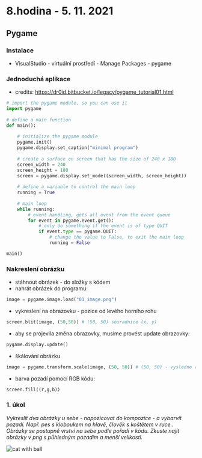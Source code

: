 # 8.hodina - 5. 11. 2021

## Pygame

### Instalace

- VisualStudio - virtuální prostředí - Manage Packages - pygame

### Jednoduchá aplikace
- credits: https://dr0id.bitbucket.io/legacy/pygame_tutorial01.html

```python
# import the pygame module, so you can use it
import pygame
 
# define a main function
def main():
     
    # initialize the pygame module
    pygame.init()
    pygame.display.set_caption("minimal program")
     
    # create a surface on screen that has the size of 240 x 180
    screen_width = 240
    screen_height = 180
    screen = pygame.display.set_mode((screen_width, screen_height))
     
    # define a variable to control the main loop
    running = True
     
    # main loop
    while running:
        # event handling, gets all event from the event queue
        for event in pygame.event.get():
            # only do something if the event is of type QUIT
            if event.type == pygame.QUIT:
                # change the value to False, to exit the main loop
                running = False

main()
```

### Nakreslení obrázku

- stáhnout obrázek - do složky s kódem
- nahrát obrázek do programu:
```python
image = pygame.image.load("01_image.png")
```

- vykreslení na obrazovku - pozice od levého horního rohu

```python
screen.blit(image, (50,50)) # (50, 50) souradnice (x, y)
```
- aby se projevila změna obrazovky, musíme provést update obrazovky:
```python
pygame.display.update()
```

- škálování obrázku
```python
image = pygame.transform.scale(image, (50, 50)) # (50, 50) - vysledne rozmery v pixelech
```

- barva pozadí pomocí RGB kódu:
```python
screen.fill((r,g,b))
```

### 1. úkol
*Vykreslit dva obrázky u sebe - napozicovat do kompozice - a vybarvit pozadí. Např. pes s kloboukem na hlavě, člověk s koštětem v ruce..*
*Obrázky se postupně vrství na sebe podle pořadí v kódu. Zkuste najít obrázky v png s půhledným pozadím a menší velikosti.*

![cat with ball](https://user-images.githubusercontent.com/44325210/140406440-5e9cf7f0-8e0c-485f-8a95-abe0debdd779.png)


